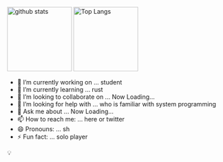 <p align="left"> 
  <img alt="github stats" height="150px" src="https://github-readme-stats.vercel.app/api?username=sugiura-hiromichi&count_private=true&show_icons=ture" />
  <img alt="Top Langs" height="150px" src="https://github-readme-stats.vercel.app/api/top-langs/?username=sugiura-hiromichi&layout=compact&show_icons=true&langs_count=8" />
</p>

- 🔭 I’m currently working on ... student
- 🌱 I’m currently learning ... rust
- 👯 I’m looking to collaborate on ... Now Loading...
- 🤔 I’m looking for help with ... who is familiar with system programming
- 💬 Ask me about ... Now Loading...
- 📫 How to reach me: ... here or twitter
- 😄 Pronouns: ... sh
- ⚡ Fun fact: ... solo player

:bulb:
